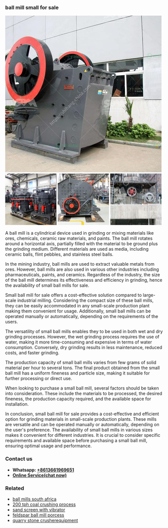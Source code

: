 <h3>ball mill small for sale</h3><img src='1708332473.jpg' alt=''><p>A ball mill is a cylindrical device used in grinding or mixing materials like ores, chemicals, ceramic raw materials, and paints. The ball mill rotates around a horizontal axis, partially filled with the material to be ground plus the grinding medium. Different materials are used as media, including ceramic balls, flint pebbles, and stainless steel balls. </p><p>In the mining industry, ball mills are used to extract valuable metals from ores. However, ball mills are also used in various other industries including pharmaceuticals, paints, and ceramics. Regardless of the industry, the size of the ball mill determines its effectiveness and efficiency in grinding, hence the availability of small ball mills for sale.</p><p>Small ball mill for sale offers a cost-effective solution compared to large-scale industrial milling. Considering the compact size of these ball mills, they can be easily accommodated in any small-scale production plant making them convenient for usage. Additionally, small ball mills can be operated manually or automatically, depending on the requirements of the users.</p><p>The versatility of small ball mills enables they to be used in both wet and dry grinding processes. However, the wet grinding process requires the use of water, making it more time-consuming and expensive in terms of water consumption. Conversely, dry grinding results in less maintenance, reduced costs, and faster grinding.</p><p>The production capacity of small ball mills varies from few grams of solid material per hour to several tons. The final product obtained from the small ball mill has a uniform fineness and particle size, making it suitable for further processing or direct use.</p><p>When looking to purchase a small ball mill, several factors should be taken into consideration. These include the materials to be processed, the desired fineness, the production capacity required, and the available space for installation.</p><p>In conclusion, small ball mill for sale provides a cost-effective and efficient option for grinding materials in small-scale production plants. These mills are versatile and can be operated manually or automatically, depending on the user's preference. The availability of small ball mills in various sizes makes it convenient for different industries. It is crucial to consider specific requirements and available space before purchasing a small ball mill, ensuring optimal usage and performance.</p><h3>Contact us</h3><ul><li><strong>Whatsapp:&nbsp;<a href="https://wa.me/8613661969651">+8613661969651</a></strong></li><li><a href="https://swt.shibang-china.com/?git&amp;zhl&amp;ball mill small for sale"><strong>Online Service(chat now)</strong></a></li></ul><h3>Related</h3><ul><li><a href='ball mills south africa.md'>ball mills south africa</a></li><li><a href='200 tph coal crushing process.md'>200 tph coal crushing process</a></li><li><a href='sand screen with vibrator.md'>sand screen with vibrator</a></li><li><a href='feldspar ball mill porcess.md'>feldspar ball mill porcess</a></li><li><a href='quarry stone crusherequipment.md'>quarry stone crusherequipment</a></li></ul>